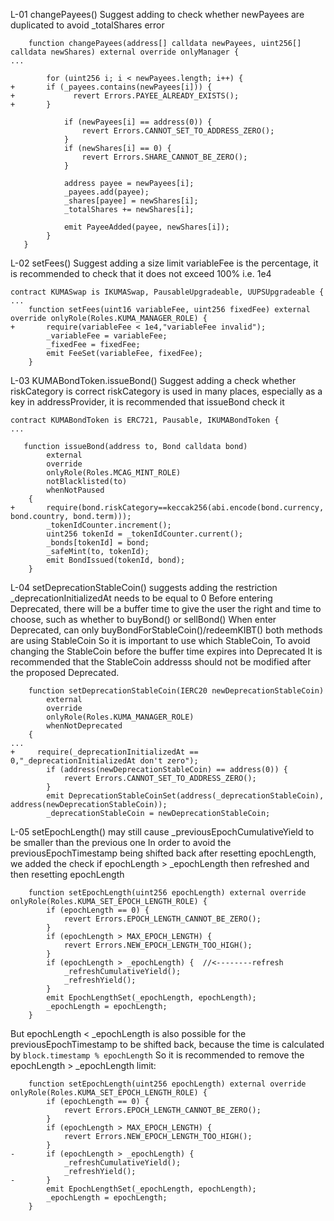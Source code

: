 L-01
changePayees() Suggest adding to check whether newPayees are duplicated to avoid _totalShares error

```solidity
    function changePayees(address[] calldata newPayees, uint256[] calldata newShares) external override onlyManager {
...

        for (uint256 i; i < newPayees.length; i++) {
+	    if (_payees.contains(newPayees[i])) {
+	          revert Errors.PAYEE_ALREADY_EXISTS();
+	    }    

            if (newPayees[i] == address(0)) {
                revert Errors.CANNOT_SET_TO_ADDRESS_ZERO();
            }
            if (newShares[i] == 0) {
                revert Errors.SHARE_CANNOT_BE_ZERO();
            }

            address payee = newPayees[i];
            _payees.add(payee);
            _shares[payee] = newShares[i];
            _totalShares += newShares[i];

            emit PayeeAdded(payee, newShares[i]);
        }
   }

```
L-02
setFees() Suggest adding a size limit
variableFee is the percentage, it is recommended to check that it does not exceed 100% i.e. 1e4

```solidity
contract KUMASwap is IKUMASwap, PausableUpgradeable, UUPSUpgradeable {
...
    function setFees(uint16 variableFee, uint256 fixedFee) external override onlyRole(Roles.KUMA_MANAGER_ROLE) {
+       require(variableFee < 1e4,"variableFee invalid");
        _variableFee = variableFee;
        _fixedFee = fixedFee;
        emit FeeSet(variableFee, fixedFee);
    }
```

L-03
KUMABondToken.issueBond() Suggest adding a check whether riskCategory is correct
riskCategory is used in many places, especially as a key in addressProvider, it is recommended that issueBond check it
```solidity
contract KUMABondToken is ERC721, Pausable, IKUMABondToken {
...

   function issueBond(address to, Bond calldata bond)
        external
        override
        onlyRole(Roles.MCAG_MINT_ROLE)
        notBlacklisted(to)
        whenNotPaused
    {
+   	require(bond.riskCategory==keccak256(abi.encode(bond.currency, bond.country, bond.term)));
        _tokenIdCounter.increment();
        uint256 tokenId = _tokenIdCounter.current();
        _bonds[tokenId] = bond; 
        _safeMint(to, tokenId);
        emit BondIssued(tokenId, bond);
    }
```

L-04
setDeprecationStableCoin() suggests adding the restriction _deprecationInitializedAt needs to be equal to 0
Before entering Deprecated, there will be a buffer time to give the user the right and time to choose, such as whether to buyBond() or sellBond()
When enter Deprecated, can only buyBondForStableCoin()/redeemKIBT() both methods are using StableCoin
So it is important to use which StableCoin, To avoid changing the StableCoin before the buffer time expires into Deprecated
It is recommended that the StableCoin addresss should not be modified after the proposed Deprecated.

```solidity
    function setDeprecationStableCoin(IERC20 newDeprecationStableCoin)
        external
        override
        onlyRole(Roles.KUMA_MANAGER_ROLE)
        whenNotDeprecated
    {
...
+     require(_deprecationInitializedAt == 0,"_deprecationInitializedAt don't zero");
        if (address(newDeprecationStableCoin) == address(0)) {
            revert Errors.CANNOT_SET_TO_ADDRESS_ZERO();
        }
        emit DeprecationStableCoinSet(address(_deprecationStableCoin), address(newDeprecationStableCoin));
        _deprecationStableCoin = newDeprecationStableCoin;  
```


L-05
setEpochLength() may still cause _previousEpochCumulativeYield to be smaller than the previous one
In order to avoid the previousEpochTimestamp being shifted back after resetting epochLength, we added the check
if epochLength > _epochLength then refreshed and then resetting epochLength

```solidity
    function setEpochLength(uint256 epochLength) external override onlyRole(Roles.KUMA_SET_EPOCH_LENGTH_ROLE) {
        if (epochLength == 0) {
            revert Errors.EPOCH_LENGTH_CANNOT_BE_ZERO();
        }
        if (epochLength > MAX_EPOCH_LENGTH) {
            revert Errors.NEW_EPOCH_LENGTH_TOO_HIGH();
        }     
        if (epochLength > _epochLength) {  //<--------refresh
            _refreshCumulativeYield();
            _refreshYield();
        }
        emit EpochLengthSet(_epochLength, epochLength);
        _epochLength = epochLength;
    }
```

But epochLength < _epochLength is also possible for the previousEpochTimestamp to be shifted back, because the time is calculated by ```block.timestamp % epochLength```
So it is recommended to remove the epochLength > _epochLength limit:

```solidity
    function setEpochLength(uint256 epochLength) external override onlyRole(Roles.KUMA_SET_EPOCH_LENGTH_ROLE) {
        if (epochLength == 0) {
            revert Errors.EPOCH_LENGTH_CANNOT_BE_ZERO();
        }
        if (epochLength > MAX_EPOCH_LENGTH) {
            revert Errors.NEW_EPOCH_LENGTH_TOO_HIGH();
        }     
-       if (epochLength > _epochLength) {
            _refreshCumulativeYield();
            _refreshYield();
-       }
        emit EpochLengthSet(_epochLength, epochLength);
        _epochLength = epochLength;
    }
```